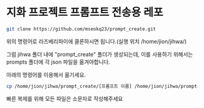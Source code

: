 # 지화 프로젝트 프롬프트 전송용 레포

```bash
git clone https://github.com/mseokq23/prompt_create.git
```

위의 명령어로 라즈베리파이에 클론하시면 됩니다.(실행 위치 /home/jion/jihwa/)

그럼 jihwa 폴더 내에 "prompt_create" 폴더가 생성되는데, 이를 사용하기 위해서는 prompts 폴더에 각 json 파일을 옮겨야합니다.

아래의 명령어를 이용해서 옮기세요.

```bash
cp /home/jion/jihwa/prompt_create/[프롬프트 이름] /home/jion/jihwa/prompts/[프롬프트 이름]
```

빠른 복제를 위해 모든 파일은 소문자로 작성해주세요
